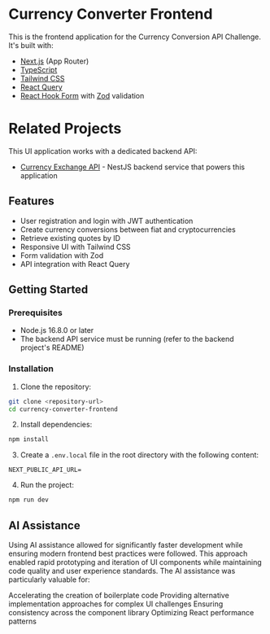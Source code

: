 # Currency Converter Frontend

This is the frontend application for the Currency Conversion API Challenge. It's built with:

- [Next.js](https://nextjs.org/) (App Router)
- [TypeScript](https://www.typescriptlang.org/)
- [Tailwind CSS](https://tailwindcss.com/)
- [React Query](https://tanstack.com/query/latest)
- [React Hook Form](https://react-hook-form.com/) with [Zod](https://zod.dev/) validation

# Related Projects

This UI application works with a dedicated backend API:

- [Currency Exchange API](https://github.com/NiicooR/koywe-challenge) - NestJS backend service that powers this application

## Features

- User registration and login with JWT authentication
- Create currency conversions between fiat and cryptocurrencies
- Retrieve existing quotes by ID
- Responsive UI with Tailwind CSS
- Form validation with Zod
- API integration with React Query

## Getting Started

### Prerequisites

- Node.js 16.8.0 or later
- The backend API service must be running (refer to the backend project's README)

### Installation

1. Clone the repository:

```bash
git clone <repository-url>
cd currency-converter-frontend
```

2. Install dependencies:

```bash
npm install
```

3. Create a `.env.local` file in the root directory with the following content:

```
NEXT_PUBLIC_API_URL=
```

4. Run the project: 

```bash
npm run dev
```

## AI Assistance
Using AI assistance allowed for significantly faster development while ensuring modern frontend best practices were followed. This approach enabled rapid prototyping and iteration of UI components while maintaining code quality and user experience standards.
The AI assistance was particularly valuable for:

Accelerating the creation of boilerplate code
Providing alternative implementation approaches for complex UI challenges
Ensuring consistency across the component library
Optimizing React performance patterns